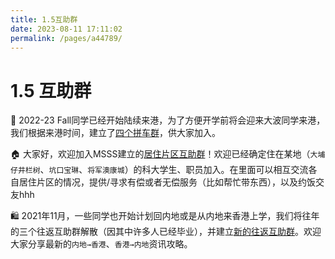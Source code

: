 ```yaml
---
title: 1.5互助群
date: 2023-08-11 17:11:02
permalink: /pages/a44789/
---
```

# 1.5 互助群

🚕 2022-23 Fall同学已经开始陆续来港，为了方便开学前将会迎来大波同学来港，我们根据来港时间，建立了[四个拼车群](https://inner7peace.notion.site/7df62bba84554c1180dacbc36d4a2dca)，供大家加入。




🏠 大家好，欢迎加入MSSS建立的[居住片区互助群](https://www.notion.so/a1903770a20a431aa57a65ceb86837d0?pvs=21)！欢迎已经确定住在某地（`大埔仔井栏树`、`坑口宝琳`、`将军澳康城`）的科大学生、职员加入。在里面可以相互交流各自居住片区的情况，提供/寻求有偿或者无偿服务（比如帮忙带东西），以及约饭交友hhh


 


🛍️ 2021年11月，一些同学也开始计划回内地或是从内地来香港上学，我们将往年的三个往返互助群解散（因其中许多人已经毕业），并建立[新的往返互助群](https://www.notion.so/dc300b082a7645448552a206e55fd380?pvs=21)。欢迎大家分享最新的`内地→香港`、`香港→内地`资讯攻略。


 

